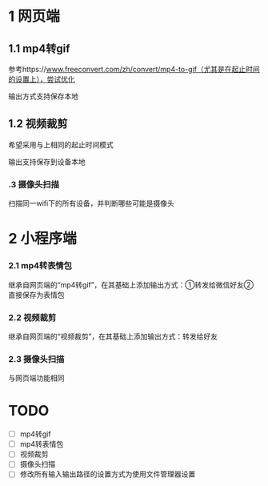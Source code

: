 # 1 网页端

## 1.1 mp4转gif

参考https://www.freeconvert.com/zh/convert/mp4-to-gif（尤其是在起止时间的设置上），尝试优化

输出方式支持保存本地

## 1.2 视频裁剪

希望采用与上相同的起止时间模式

输出支持保存到设备本地

### .3 摄像头扫描

扫描同一wifi下的所有设备，并判断哪些可能是摄像头

# 2 小程序端

### 2.1 mp4转表情包

继承自网页端的“mp4转gif”，在其基础上添加输出方式：①转发给微信好友②直接保存为表情包

### 2.2 视频裁剪

继承自网页端的“视频裁剪”，在其基础上添加输出方式：转发给好友

### 2.3 摄像头扫描

与网页端功能相同



# TODO

- [ ] mp4转gif
- [ ] mp4转表情包
- [ ] 视频裁剪
- [ ] 摄像头扫描
- [ ] 修改所有输入输出路径的设置方式为使用文件管理器设置